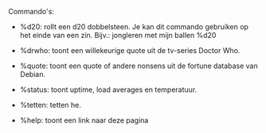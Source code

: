 Commando's:

- %d20: rollt een d20 dobbelsteen. Je kan dit commando gebruiken op het einde van een zin. Bijv.: jongleren met mijn ballen %d20

- %drwho: toont een willekeurige quote uit de tv-series Doctor Who.

- %quote: toont een quote of andere nonsens uit de fortune database van Debian.

- %status: toont uptime, load averages en temperatuur.

- %tetten: tetten he.

- %help: toont een link naar deze pagina
